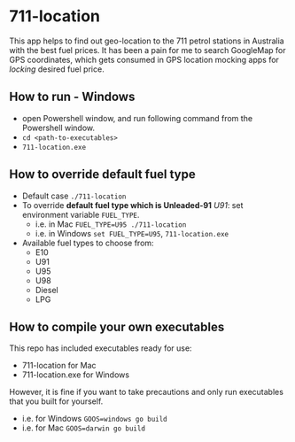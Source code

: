 # 711-location

This app helps to find out geo-location to the 711 petrol stations in Australia
with the best fuel prices. It has been a pain for me to search GoogleMap for GPS
coordinates, which gets consumed in GPS location mocking apps for *locking*
desired fuel price.

## How to run - Windows

- open Powershell window, and run following command from the Powershell window.
- `cd <path-to-executables>`
- `711-location.exe`

## How to override default fuel type

- Default case `./711-location`
- To override **default fuel type which is Unleaded-91** *U91*: set environment variable `FUEL_TYPE`.
    - i.e. in Mac `FUEL_TYPE=U95 ./711-location`
    - i.e. in Windows `set FUEL_TYPE=U95`, `711-location.exe`
- Available fuel types to choose from:
    - E10
    - U91
    - U95
    - U98
    - Diesel
    - LPG

## How to compile your own executables

This repo has included executables ready for use:
- 711-location for Mac
- 711-location.exe for Windows

However, it is fine if you
want to take precautions and only run executables that you built for yourself.

- i.e. for Windows `GOOS=windows go build`
- i.e. for Mac     `GOOS=darwin go build`